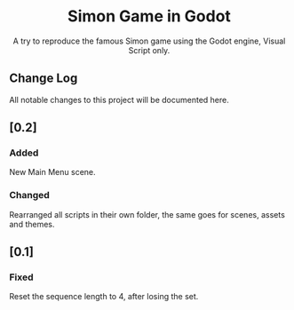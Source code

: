 <h1 align="center">Simon Game in Godot</h1>

<div align="center">
A try to reproduce the famous Simon game using the Godot engine, Visual Script only.
</div>

## Change Log

All notable changes to this project will be documented here.

## [0.2]

### Added

New Main Menu scene.

### Changed

Rearranged all scripts in their own folder, the same goes for scenes, assets and themes.

## [0.1]

### Fixed

Reset the sequence length to 4, after losing the set.
